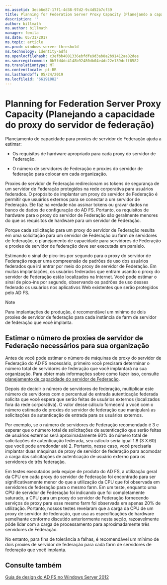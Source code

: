 ```yaml
---
ms.assetid: 3ecb6e87-17f1-4d38-97d2-9c4d52b7cf39
title: Planning for Federation Server Proxy Capacity (Planejando a capacidade do proxy do servidor de federação)
description: ''
author: billmath
ms.author: billmath
manager: femila
ms.date: 05/31/2017
ms.topic: article
ms.prod: windows-server-threshold
ms.technology: identity-adfs
ms.openlocfilehash: c3efbb4081336ebfdfe9d3ab8a2b91412aa82dee
ms.sourcegitcommit: 0b5fd4dc4148b92480db04e4dc22e139dcff8582
ms.translationtype: MT
ms.contentlocale: pt-BR
ms.lasthandoff: 05/24/2019
ms.locfileid: "66191082"
---
```

# <a name="planning-for-federation-server-proxy-capacity"></a>Planning for Federation Server Proxy Capacity (Planejando a capacidade do proxy do servidor de federação)

Planejamento de capacidade para proxies de servidor de Federação ajuda a estimar:  
  
-   Os requisitos de hardware apropriado para cada proxy do servidor de Federação.  
  
-   O número de servidores de Federação e proxies do servidor de federação para colocar em cada organização.  
  
Proxies de servidor de Federação redirecionam os tokens de segurança de um servidor de Federação protegidos na rede corporativa para usuários federados. O propósito de implantar um proxy do servidor de Federação é permitir que usuários externos para se conectar a um servidor de Federação. Ele faz na verdade não assinar tokens ou gravar dados no banco de dados de configuração do AD FS. Portanto, os requisitos de hardware para o proxy do servidor de Federação são geralmente menores do que os requisitos de hardware para um servidor de Federação.  
  
Porque cada solicitação para um proxy do servidor de Federação resulta em uma solicitação para um servidor de Federação ou farm de servidores de federação, o planejamento de capacidade para servidores de Federação e proxies de servidor de federação deve ser executada em paralelo.  
  
Estimando o sinal de pico\-ins por segundo para o proxy do servidor de Federação requer uma compreensão de padrões de uso dos usuários federados que irá entrar por meio do proxy de servidor de Federação. Em muitas implantações, os usuários federados que entram usando o proxy do servidor de Federação estão localizados na Internet. Você pode estimar o sinal de pico\-ins por segundo, observando os padrões de uso desses federado os usuários nos aplicativos Web existentes que serão protegidos pelo AD FS.  
  
> [!NOTE]  
> Para implantações de produção, é recomendável um mínimo de dois proxies de servidor de federação para cada instância de farm de servidor de federação que você implanta.  
  
## <a name="estimate-the-number-of-federation-server-proxies-required-for-your-organization"></a>Estimar o número de proxies de servidor de Federação necessários para sua organização  
Antes de você pode estimar o número de máquinas de proxy do servidor de Federação do AD FS necessário, primeiro você precisará determinar o número total de servidores de federação que você implantará na sua organização. Para obter mais informações sobre como fazer isso, consulte [planejamento de capacidade do servidor de Federação](Planning-for-Federation-Server-Capacity.md).  
  
Depois de decidir o número de servidores de federação, multiplicar este número de servidores com o percentual de entrada autenticação federada solicita que você espera que serão feitas de usuários externos \(localizados fora da rede corporativa\). O valor desse cálculo fornecerá a você com o número estimado de proxies de servidor de federação que manipulará as solicitações de autenticação de entrada para os usuários externos.  
  
Por exemplo, se o número de servidores de Federação recomendado é 3 e esperar que o número total de solicitações de autenticação que serão feitas de usuários externos será aproximadamente 60% do número total de solicitações de autenticação federada, seu cálculo seria igual 1.8 \(3 X.60\) que você pode arredondar até 2.  Portanto, nesse caso, você precisaria implantar duas máquinas de proxy de servidor de federação para acomodar a carga das solicitações de autenticação de usuário externo para os servidores de três federação.  
  
Em testes executados pela equipe de produto do AD FS, a utilização geral da CPU em cada proxy do servidor de Federação foi encontrado para ser significativamente menor do que a utilização da CPU que foi observada em servidores de federação para o mesmo farm.  Em um teste, enquanto uma CPU de servidor de Federação foi indicando que foi completamente saturado, a CPU para um proxy do servidor de Federação fornecendo serviços de proxy para esse mesmo farm foi observada em apenas 20% de utilização. Portanto, nossos testes revelaram que a carga da CPU de um proxy de servidor de federação, que usa as especificações de hardware semelhante conforme discutido anteriormente nesta seção, razoavelmente pôde lidar com a carga de processamento para aproximadamente três servidores de Federação.  
  
No entanto, para fins de tolerância a falhas, é recomendável um mínimo de dois proxies de servidor de federação para cada farm de servidores de federação que você implanta.  
  
## <a name="see-also"></a>Consulte também
[Guia de design do AD FS no Windows Server 2012](AD-FS-Design-Guide-in-Windows-Server-2012.md)
